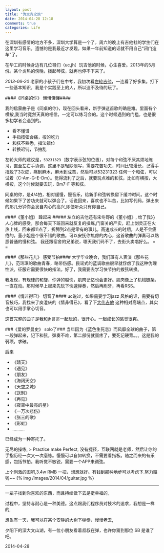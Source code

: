 ```yaml
---
layout: post
title: "伪文青之旅"
date: 2014-04-28 12:18
comments: true
categories: Life
---
```

在深圳有感情的地方不多，深圳大学算是一个了，周六的晚上有吉他社的学生们在这里学习音乐，遗憾的是我最近才发现，如果一年前知道的话就不用自己“闭门造车"了。

在华工的时候身边有几位哥们（uc,jh）玩吉他的时候，心生喜爱。2013年的5月份。某个炎热的傍晚，拨起琴弦，就再也停不下来了。

*2013-06-20* 老家的小孩子们在中考，我初次看[左轮吉他](http://www.youku.com/playlist_show/id_6096855.html)，一连看了好多集。打下一些基本知识，我是个实践至上的人，所以迫不及待的玩了。

####《同桌的你》 懵懵懂懂####

我的启蒙曲子是《同桌的你》，现在回头看来，新手弹这首歌的确是难。里面有个横按,我当时竟然天真的相信，一定可以练习会的。这个时候遇到的门槛，也是很多初学者会遇到的。

* 看不懂谱
* 手指按弦会痛，按的吃力
* 和弦不熟悉，指法错位
* 转换迟钝，节拍乱

左轮大师的建议是，`53231323`（数字表示弦的位置），对每个和弦不厌其烦地练习，直至左右手协调，这里不是轻妙淡写，需要花苦功夫，时间比较漫长，记得手指脱了3次皮，痛到麻木，麻木到成茧，然后可以53231323 任何一个和弦，可以试着（C-Am-G-E-Dm）。觉得流利了之后，就要玩点难的和弦，比如有横按，大横按，这个时候就要去玩，Bm7-F 等和弦。


同桌的你，是4/4拍，相对缓慢，慢音乐，给新手和弦转换留下缓冲时间。这个时候如果下了苦功夫就可以弹会了。话说回来，喜欢也不叫苦，比如写代码，弹出来的那几分钟你会发自内心的高兴,即便听众只有你自己。

####《董小姐》 躁起来 #####
左立的吉他还有宋冬野的《董小姐》, 给了我沁人心脾的感受，那会每天下班回来就反复的操练,门窗关的严实，赶上剑灵正在火热上线，回来都11点了，折腾到2点是常有的事儿。高速成长的时期，人是不会疲倦的。董小姐是个很不错的歌曲。可以安抚你焦虑的内心，这首歌曲的弹奏可以熟悉普通的慢和弦。 
我还跟宿舍的兄弟说，哪天我们码不了，去街头卖唱好么。 = =


####《那些花儿》 感受节拍####
大学毕业晚会，我们班有人表演《那些花儿》，范玮琪的歌曲青春，略带伤感。民谣式的蓝调歌曲很早就俘虏了我这种伪理性派，征服它需要很快的指法。好了，我需要去学习快节拍的拨弦转换。

我发现，有规律的和旋，你弹的越快，肌肉记忆也会更好。肌肉像上了机械链条，一直在动。那时候早上起来先玩下快速弹奏，然后再刷牙，再看RSS。

####《情非得已》 切音了####
uc说过，如果需要学习jazz 风格的话，需要有切音技巧，我找来了庾澄庆的《情非得已》，看了下[大伟吉他](http://www.daweijita.com/?p=1958) 这种相对高端点，其实也可以用手掌心切音。

这首完整的曲子是我和jh哥哥一起玩的，很开心。一起成长的感觉很爽。

###《爱的罗曼史》 solo了###
当年因为《蓝色生死恋》而风靡全球的曲子，第一段弹起来，记下和弦，弹奏不难，第二部份就蛋疼了，要死记硬背。。。这是我的弱项，求破。

后来

* 《晴天》
* 《遇见》
* 《朋友》
* 《海阔天空》
* 《天空之城》
* 《送别》
* 《再见》
* 《夜空中最亮的星》
* 《一万次悲伤》
* 《张三的歌》
* 《彩虹》
* ..........

已经成为一种寄托了。

无尽的操练, > Practice make Perfect, 没有捷径，互联网就是老师，然后让你的手指历经一次又一次磨练。慢慢可以自如转换，不需要看指板。随之而来的有乐感，包括节拍。我听觉不敏锐，需要一个APP来调弦。

上个刺激的图吧,3.4w RMB 一把，想想就好。有钱到那种地步可以考虑下.努力赚钱~~
{% img /images/2014/04/guitar.jpg %}

---
一辈子找到你喜欢的东西，而且持续做下去是挺幸福的,

过程中，坚持与耐心是一种美德。这点跟我们程序员对技术的追求，我想是一样的,

想象有一天，我可以在某个安静的大树下弹奏，慢慢老去,

夕阳下的深大文山湖，有一位小朋友看着叔叔在弹，也许你猜到那位 SB 是谁了吧。

2014-04-28 

